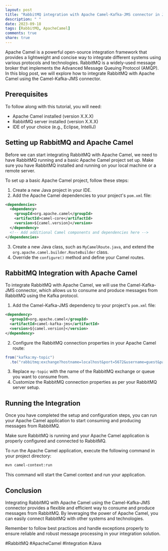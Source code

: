 ```yaml
---
layout: post
title: "RabbitMQ integration with Apache Camel-Kafka-JMS connector in Java"
description: " "
date: 2023-09-18
tags: [RabbitMQ, ApacheCamel]
comments: true
share: true
---
```


Apache Camel is a powerful open-source integration framework that provides a lightweight and concise way to integrate different systems using various protocols and technologies. RabbitMQ is a widely-used message broker that implements the Advanced Message Queuing Protocol (AMQP). In this blog post, we will explore how to integrate RabbitMQ with Apache Camel using the Camel-Kafka-JMS connector.

## Prerequisites

To follow along with this tutorial, you will need:

- Apache Camel installed (version X.X.X)
- RabbitMQ server installed (version X.X.X)
- IDE of your choice (e.g., Eclipse, IntelliJ)

## Setting up RabbitMQ and Apache Camel

Before we can start integrating RabbitMQ with Apache Camel, we need to have RabbitMQ running and a basic Apache Camel project set up. Make sure you have RabbitMQ installed and running on your local machine or a remote server.

To set up a basic Apache Camel project, follow these steps:

1. Create a new Java project in your IDE.
2. Add the Apache Camel dependencies to your project's `pom.xml` file:

```xml
<dependencies>
  <dependency>
    <groupId>org.apache.camel</groupId>
    <artifactId>camel-core</artifactId>
    <version>${camel.version}</version>
  </dependency>
  <!-- Add additional Camel components and dependencies here -->
</dependencies>
```

3. Create a new Java class, such as `MyCamelRoute.java`, and extend the `org.apache.camel.builder.RouteBuilder` class.
4. Override the `configure()` method and define your Camel routes.

## RabbitMQ Integration with Apache Camel

To integrate RabbitMQ with Apache Camel, we will use the Camel-Kafka-JMS connector, which allows us to consume and produce messages from RabbitMQ using the Kafka protocol. 

1. Add the Camel-Kafka-JMS dependency to your project's `pom.xml` file:

```xml
<dependency>
  <groupId>org.apache.camel</groupId>
  <artifactId>camel-kafka-jms</artifactId>
  <version>${camel.version}</version>
</dependency>
```

2. Configure the RabbitMQ connection properties in your Apache Camel route:

```java
from("kafka:my-topic")
  .to("rabbitmq:exchange?hostname=localhost&port=5672&username=guest&password=guest");
```

3. Replace `my-topic` with the name of the RabbitMQ exchange or queue you want to consume from.
4. Customize the RabbitMQ connection properties as per your RabbitMQ server setup.

## Running the Integration

Once you have completed the setup and configuration steps, you can run your Apache Camel application to start consuming and producing messages from RabbitMQ.

Make sure RabbitMQ is running and your Apache Camel application is properly configured and connected to RabbitMQ.

To run the Apache Camel application, execute the following command in your project directory:

```bash
mvn camel-context:run
```

This command will start the Camel context and run your application.

## Conclusion

Integrating RabbitMQ with Apache Camel using the Camel-Kafka-JMS connector provides a flexible and efficient way to consume and produce messages from RabbitMQ. By leveraging the power of Apache Camel, you can easily connect RabbitMQ with other systems and technologies.

Remember to follow best practices and handle exceptions properly to ensure reliable and robust message processing in your integration solution.

#RabbitMQ #ApacheCamel #Integration #Java